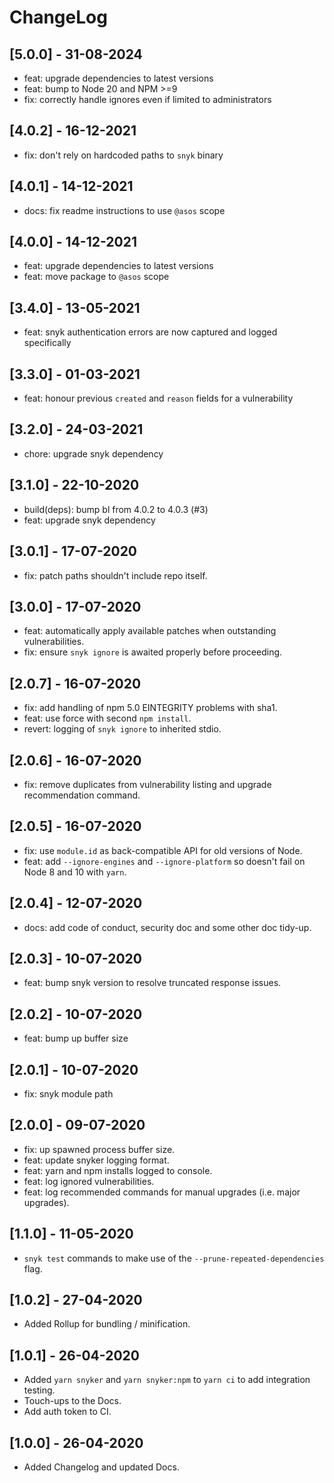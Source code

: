 # ChangeLog

## [5.0.0] - 31-08-2024

- feat: upgrade dependencies to latest versions
- feat: bump to Node 20 and NPM >=9
- fix: correctly handle ignores even if limited to administrators

## [4.0.2] - 16-12-2021

- fix: don't rely on hardcoded paths to `snyk` binary

## [4.0.1] - 14-12-2021

- docs: fix readme instructions to use `@asos` scope

## [4.0.0] - 14-12-2021

- feat: upgrade dependencies to latest versions
- feat: move package to `@asos` scope

## [3.4.0] - 13-05-2021

- feat: snyk authentication errors are now captured and logged specifically

## [3.3.0] - 01-03-2021

- feat: honour previous `created` and `reason` fields for a vulnerability

## [3.2.0] - 24-03-2021

- chore: upgrade snyk dependency

## [3.1.0] - 22-10-2020

- build(deps): bump bl from 4.0.2 to 4.0.3 (#3)
- feat: upgrade snyk dependency

## [3.0.1] - 17-07-2020

- fix: patch paths shouldn't include repo itself.

## [3.0.0] - 17-07-2020

- feat: automatically apply available patches when outstanding vulnerabilities.
- fix: ensure `snyk ignore` is awaited properly before proceeding.

## [2.0.7] - 16-07-2020

- fix: add handling of npm 5.0 EINTEGRITY problems with sha1.
- feat: use force with second `npm install`.
- revert: logging of `snyk ignore` to inherited stdio.

## [2.0.6] - 16-07-2020

- fix: remove duplicates from vulnerability listing and upgrade recommendation command.

## [2.0.5] - 16-07-2020

- fix: use `module.id` as back-compatible API for old versions of Node.
- feat: add `--ignore-engines` and `--ignore-platform` so doesn't fail on Node 8 and 10 with `yarn`.

## [2.0.4] - 12-07-2020

- docs: add code of conduct, security doc and some other doc tidy-up.

## [2.0.3] - 10-07-2020

- feat: bump snyk version to resolve truncated response issues.

## [2.0.2] - 10-07-2020

- feat: bump up buffer size

## [2.0.1] - 10-07-2020

- fix: snyk module path

## [2.0.0] - 09-07-2020

- fix: up spawned process buffer size.
- feat: update snyker logging format.
- feat: yarn and npm installs logged to console.
- feat: log ignored vulnerabilities.
- feat: log recommended commands for manual upgrades (i.e. major upgrades).

## [1.1.0] - 11-05-2020

- `snyk test` commands to make use of the `--prune-repeated-dependencies` flag.

## [1.0.2] - 27-04-2020

- Added Rollup for bundling / minification.

## [1.0.1] - 26-04-2020

- Added `yarn snyker` and `yarn snyker:npm` to `yarn ci` to add integration testing.
- Touch-ups to the Docs.
- Add auth token to CI.

## [1.0.0] - 26-04-2020

- Added Changelog and updated Docs.

